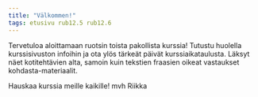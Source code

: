 ```yaml
---
title: "Välkommen!"
tags: etusivu rub12.5 rub12.6
---
```


Tervetuloa aloittamaan ruotsin toista pakollista kurssia! Tutustu huolella kurssisivuston infoihin ja ota ylös tärkeät päivät kurssiaikataulusta. Läksyt näet kotitehtävien alta, samoin kuin tekstien fraasien oikeat vastaukset kohdasta-materiaalit.

Hauskaa kurssia meille kaikille!
mvh Riikka